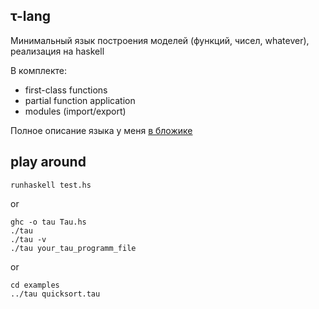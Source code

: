 ## &tau;-lang

Минимальный язык построения моделей (функций, чисел, whatever), реализация на haskell

В комплекте:
- first-class functions
- partial function application
- modules (import/export)

Полное описание языка у меня [в бложике](http://gonzazoid.com/)

## play around

```
runhaskell test.hs
```

or

```
ghc -o tau Tau.hs
./tau
./tau -v
./tau your_tau_programm_file
```

or

```
cd examples
../tau quicksort.tau
```
